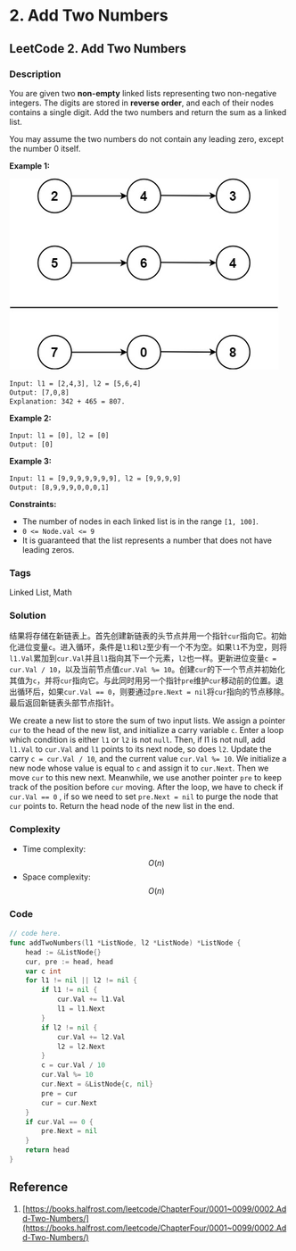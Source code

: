 # 2. Add Two Numbers

## LeetCode 2. Add Two Numbers

### Description

You are given two **non-empty** linked lists representing two non-negative integers. The digits are stored in **reverse order**, and each of their nodes contains a single digit. Add the two numbers and return the sum as a linked list.

You may assume the two numbers do not contain any leading zero, except the number 0 itself.

**Example 1:**

![](../.gitbook/assets/image.png)

```text
Input: l1 = [2,4,3], l2 = [5,6,4]
Output: [7,0,8]
Explanation: 342 + 465 = 807.
```

**Example 2:**

```text
Input: l1 = [0], l2 = [0]
Output: [0]
```

**Example 3:**

```text
Input: l1 = [9,9,9,9,9,9,9], l2 = [9,9,9,9]
Output: [8,9,9,9,0,0,0,1]
```

**Constraints:**

* The number of nodes in each linked list is in the range `[1, 100]`.
* `0 <= Node.val <= 9`
* It is guaranteed that the list represents a number that does not have leading zeros.

### Tags

Linked List, Math

### Solution

结果将存储在新链表上。首先创建新链表的头节点并用一个指针`cur`指向它。初始化进位变量`c`。进入循环，条件是`l1`和`l2`至少有一个不为空。如果`l1`不为空，则将`l1.Val`累加到`cur.Val`并且`l1`指向其下一个元素，`l2`也一样。更新进位变量`c = cur.Val / 10`，以及当前节点值`cur.Val %= 10`。创建`cur`的下一个节点并初始化其值为`c`，并将`cur`指向它。与此同时用另一个指针`pre`维护`cur`移动前的位置。退出循环后，如果`cur.Val == 0`，则要通过`pre.Next = nil`将`cur`指向的节点移除。最后返回新链表头部节点指针。

We create a new list to store the sum of two input lists. We assign a pointer `cur` to the head of the new list,  and initialize a carry variable `c`. Enter a loop which condition is either `l1` or `l2` is not `null`. Then, if l1 is not null, add `l1.Val` to `cur.Val` and `l1` points to its next node, so does `l2`. Update the carry `c = cur.Val / 10`, and the current value `cur.Val %= 10`. We initialize a new node whose value is equal to `c` and assign it to `cur.Next`. Then we move `cur` to this new next. Meanwhile, we use another pointer `pre` to keep track of the position before `cur` moving. After the loop, we have to check if    `cur.Val == 0` , if so we need to set `pre.Next = nil` to purge the node that `cur` points to. Return the head node of the new list in the end.

### Complexity

* Time complexity: $$O(n)$$
* Space complexity: $$O(n)$$

### Code

```go
// code here.
func addTwoNumbers(l1 *ListNode, l2 *ListNode) *ListNode {
	head := &ListNode{}
	cur, pre := head, head
	var c int
	for l1 != nil || l2 != nil {
		if l1 != nil {
			cur.Val += l1.Val
			l1 = l1.Next
		}
		if l2 != nil {
			cur.Val += l2.Val
			l2 = l2.Next
		}
		c = cur.Val / 10
		cur.Val %= 10
		cur.Next = &ListNode{c, nil}
		pre = cur
		cur = cur.Next
	}
	if cur.Val == 0 {
		pre.Next = nil
	}
	return head
}
```

## Reference

1. [https://books.halfrost.com/leetcode/ChapterFour/0001~0099/0002.Add-Two-Numbers/](https://books.halfrost.com/leetcode/ChapterFour/0001~0099/0002.Add-Two-Numbers/)

